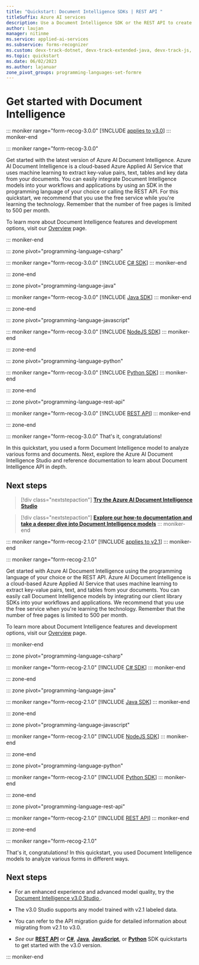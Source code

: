 ```yaml
---
title: "Quickstart: Document Intelligence SDKs | REST API "
titleSuffix: Azure AI services
description: Use a Document Intelligence SDK or the REST API to create a forms processing app that extracts key data and structure elements from your documents.
author: laujan
manager: nitinme
ms.service: applied-ai-services
ms.subservice: forms-recognizer
ms.custom: devx-track-dotnet, devx-track-extended-java, devx-track-js, devx-track-python
ms.topic: quickstart
ms.date: 06/02/2023
ms.author: lajanuar
zone_pivot_groups: programming-languages-set-formre
---
```


# Get started with Document Intelligence

::: moniker range="form-recog-3.0.0"
[!INCLUDE [applies to v3.0](../includes/applies-to-v3-0.md)]
::: moniker-end

::: moniker range="form-recog-3.0.0"

Get started with the latest version of Azure AI Document Intelligence. Azure AI Document Intelligence is a cloud-based Azure Applied AI Service that uses machine learning to extract key-value pairs, text, tables and key data from your documents. You can easily integrate Document Intelligence models into your workflows and applications by using an SDK in the programming language of your choice or calling the REST API.  For this quickstart, we recommend that you use the free service while you're learning the technology. Remember that the number of free pages is limited to 500 per month.

To learn more about Document Intelligence features and development options, visit our [Overview](../overview.md) page.

::: moniker-end

::: zone pivot="programming-language-csharp"

::: moniker range="form-recog-3.0.0"
[!INCLUDE [C# SDK](includes/v3-csharp-sdk.md)]
::: moniker-end

::: zone-end

::: zone pivot="programming-language-java"

::: moniker range="form-recog-3.0.0"
[!INCLUDE [Java SDK](includes/v3-java-sdk.md)]
::: moniker-end

::: zone-end

::: zone pivot="programming-language-javascript"

::: moniker range="form-recog-3.0.0"
[!INCLUDE [NodeJS SDK](includes/v3-javascript-sdk.md)]
::: moniker-end

::: zone-end

::: zone pivot="programming-language-python"

::: moniker range="form-recog-3.0.0"
[!INCLUDE [Python SDK](includes/v3-python-sdk.md)]
::: moniker-end

::: zone-end

::: zone pivot="programming-language-rest-api"

::: moniker range="form-recog-3.0.0"
[!INCLUDE [REST API](includes/v3-rest-api.md)]
::: moniker-end

::: zone-end

::: moniker range="form-recog-3.0.0"
That's it, congratulations!

In this quickstart, you used a form Document Intelligence model to analyze various forms and documents. Next, explore the Azure AI Document Intelligence Studio and reference documentation to learn about Document Intelligence API in depth.

## Next steps

>[!div class="nextstepaction"]
> [**Try the Azure AI Document Intelligence Studio**](https://formrecognizer.appliedai.azure.com/studio)

> [!div class="nextstepaction"]
> [**Explore our how-to documentation and take a deeper dive into Document Intelligence models**](../how-to-guides/use-sdk-rest-api.md?view=form-recog-3.0.0&preserve-view=true)
::: moniker-end

::: moniker range="form-recog-2.1.0"
[!INCLUDE [applies to v2.1](../includes/applies-to-v2-1.md)]
::: moniker-end

::: moniker range="form-recog-2.1.0"

Get started with Azure AI Document Intelligence using the programming language of your choice or the REST API. Azure AI Document Intelligence is a cloud-based Azure Applied AI Service that uses machine learning to extract key-value pairs, text, and tables from your documents. You can easily call Document Intelligence models by integrating our client library SDKs into your workflows and applications. We recommend that you use the free service when you're learning the technology. Remember that the number of free pages is limited to 500 per month.

To learn more about Document Intelligence features and development options, visit our [Overview](../overview.md) page.

::: moniker-end

::: zone pivot="programming-language-csharp"

::: moniker range="form-recog-2.1.0"
[!INCLUDE [C# SDK](includes/get-started/csharp.md)]
::: moniker-end

::: zone-end

::: zone pivot="programming-language-java"

::: moniker range="form-recog-2.1.0"
[!INCLUDE [Java SDK](includes/get-started/java.md)]
::: moniker-end

::: zone-end

::: zone pivot="programming-language-javascript"

::: moniker range="form-recog-2.1.0"
[!INCLUDE [NodeJS SDK](includes/get-started/javascript.md)]
::: moniker-end

::: zone-end

::: zone pivot="programming-language-python"

::: moniker range="form-recog-2.1.0"
[!INCLUDE [Python SDK](includes/get-started/python.md)]
::: moniker-end

::: zone-end

::: zone pivot="programming-language-rest-api"

::: moniker range="form-recog-2.1.0"
[!INCLUDE [REST API](includes/get-started/rest-api.md)]
::: moniker-end

::: zone-end

::: moniker range="form-recog-2.1.0"

That's it, congratulations! In this quickstart, you used Document Intelligence models to analyze various forms in different ways.

## Next steps

* For an enhanced experience and advanced model quality, try the [Document Intelligence v3.0 Studio ](https://formrecognizer.appliedai.azure.com/studio).

* The v3.0 Studio supports any model trained with v2.1 labeled data.

* You can refer to the API migration guide for detailed information about migrating from v2.1 to v3.0.
* *See* our [**REST API**](get-started-sdks-rest-api.md?view=form-recog-3.0.0&preserve-view=true) or [**C#**](get-started-sdks-rest-api.md?view=form-recog-3.0.0&preserve-view=true), [**Java**](get-started-sdks-rest-api.md?view=form-recog-3.0.0&preserve-view=true), [**JavaScript**](get-started-sdks-rest-api.md?view=form-recog-3.0.0&preserve-view=true), or [**Python**](get-started-sdks-rest-api.md?view=form-recog-3.0.0&preserve-view=true) SDK quickstarts to get started with the v3.0 version.

::: moniker-end
